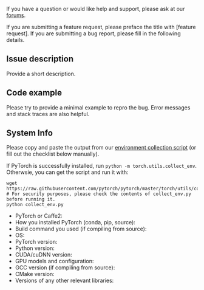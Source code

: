 If you have a question or would like help and support, please ask at our
[forums](https://discuss.pytorch.org/).

If you are submitting a feature request, please preface the title with [feature request].
If you are submitting a bug report, please fill in the following details.

## Issue description

Provide a short description.

## Code example

Please try to provide a minimal example to repro the bug.
Error messages and stack traces are also helpful.

## System Info
Please copy and paste the output from our
[environment collection script](https://raw.githubusercontent.com/pytorch/pytorch/master/torch/utils/collect_env.py)
(or fill out the checklist below manually).

If PyTorch is successfully installed, run `python -m torch.utils.collect_env`. 
Otherwsie, you can get the script and run it with:
```
wget https://raw.githubusercontent.com/pytorch/pytorch/master/torch/utils/collect_env.py
# For security purposes, please check the contents of collect_env.py before running it.
python collect_env.py
```

- PyTorch or Caffe2:
- How you installed PyTorch (conda, pip, source):
- Build command you used (if compiling from source):
- OS:
- PyTorch version:
- Python version:
- CUDA/cuDNN version:
- GPU models and configuration:
- GCC version (if compiling from source):
- CMake version:
- Versions of any other relevant libraries:
